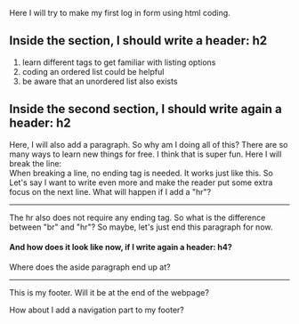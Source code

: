 <!-- KRitter90.github.io -->
<!-- DOCTYPE html -->
<html lang="en">
  <head>
    <meta charset="UTF-8">
    <title> This is the debugging testpage </title>
  </head>
  <body>
    <p>Here I will try to make my first log in form using html coding. </p>
    <section>
      <h2> Inside the section, I should write a header: h2 </h2>
      <ol>
        <li> learn different tags to get familiar with listing options </li>
        <li> coding an ordered list could be helpful</li>
        <li> be aware that an unordered list also exists </li>
      </ol>
    </section>
    <section>
      <h2> Inside the second section, I should write again a header: h2 </h2>
      <p> Here, I will also add a paragraph. So why am I doing all of this?
        There are so many ways to learn new things for free.
        I think that is super fun. Here I will break the line:
      <br> When breaking a line, no ending tag is needed. It works just like this. 
        So Let's say I want to write even more and make the reader put some extra focus on the next line. What will happen if I add a "hr"?
      <hr> The hr also does not require any ending tag. So what is the difference between "br" and "hr"? 
      So maybe, let's just end this paragraph for now.</p>
      <h4> And how does it look like now, if I write again a header: h4?</h4>
    </section>
  </body>
  <aside>
    <p>Where does the aside paragraph end up at?</p>
  </aside>
  <footer>  <hr> This is my footer. Will it be at the end of the webpage?
    <nav>
      <p> How about I add a navigation part to my footer? </p>
    </nav>
  </footer>
</html>
